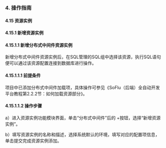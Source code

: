 ### 4. 操作指南

#### 4.15 资源实例

#### 4.15.1 新增资源实例

#### 4.15.1.1 新增分布式中间件资源实例

新增分布式中间件资源实例后，在SQL管理的SQL组中选择该资源，执行SQL语句便可以通过该资源配置连接到数据库进行操作。

#### 4.15.1.1.1 前提条件

项目中已添加分布式中间件加载项，具体操作可参见《SoFlu（后端）全自动开发平台教程第2.2.2节：如何加载资源部分》。

#### 4.15.1.1.2 操作步骤

a）进入资源实例功能模块界面，单击“分布式中间件”后的 +按钮，选择“新增资源实例”。

b）填写资源实例的名称和描述，选择系统默认的环境，填写对应的配置项信息，单击提交完成资源实例添加。
